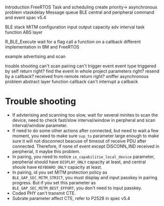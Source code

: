 Introduction 
	FreeRTOS 
		Task and scheduling 
			create
			priority-> asynchronous problem
			vtaskdelay
		Message queue
	BLE
        central and peripheral
        command and event
        spac v5.4
    
BLE stack
	MITM configuration
    input output capacity
    adv interval
    task function
    ABS layer

R_BLE_Execute
	wait for a flag
	call a function on a callback
	different implementation in BM and FreeRTOS

example
advertising and scan

trouble shooting
	can't scan
	pairing
	can't trigger event
		event type
			triggered by self
				return right?
				find the event in whole project
				parameters right?
				resend by a callback?
			received from remote
				return right?
				sniffer
	asynchronous problem
		abstract layer function
		callback can't interrupt a callback




# Trouble shooting
- If advterising and scanning too slow, wait for several minites to scan the device, need to check fast/slow interval/window in perpheral and scan interval/window parameter.
- If need to do some other actions after connected, but need to wait a few moment, you need to make sure `sup_to` parameter large enough to make sure it will not disconnect beacuse of timeout of receive PDU after connected. Therefore, if none of event except DISCONN_IND received in perpherial, it maybe this problem.
- In pairing, you need to notice `io_capabilitie_local_device` parameter, perpherial should have `DISPLAY_ONLY` capacity at least, and central shoule have `KEYBOARD_ONLY` capacity at least. 
- In pairing, id you set MITM protection policy as `BLE_GAP_SEC_MITM_STRICT`, you must display and input passkey in pairing progress. But if you set this parameter as `BLE_GAP_SEC_MITM_BEST_EFFORT`, you don't need to input passkey.
- Coded PHY can't transmit CTE.
- Subrate parameter affect CTE, refer to P2528 in spec v5.4

